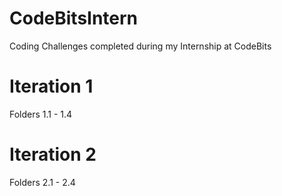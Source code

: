 # CodeBitsIntern
Coding Challenges completed during my Internship at CodeBits

# Iteration 1
Folders 1.1 - 1.4

# Iteration 2
Folders 2.1 - 2.4